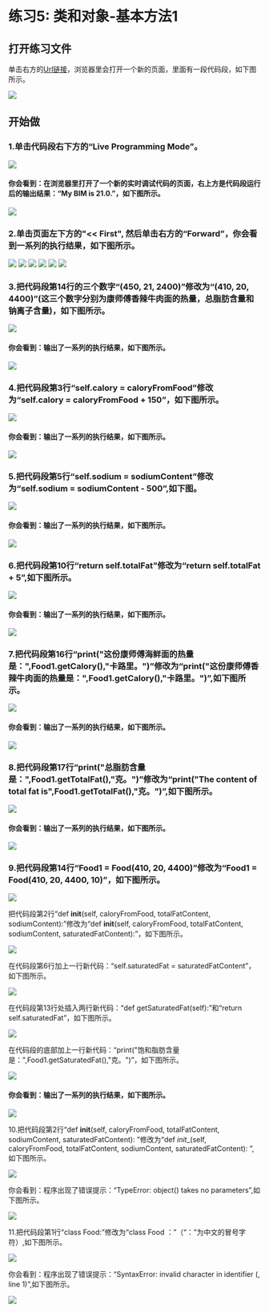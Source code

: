 # 练习5: 类和对象-基本方法1

## 打开练习文件

单击右方的[Url链接](http://pythontutor.com/visualize.html#code=class%20Food%3A%0A%20%20%20%20def%20__init__%28self,%20caloryFromFood,%20totalFatContent,%20sodiumContent%29%3A%0A%20%20%20%20%20%20%20%20self.calory%20%3D%20caloryFromFood%0A%20%20%20%20%20%20%20%20self.totalFat%20%3D%20totalFatContent%0A%20%20%20%20%20%20%20%20self.sodium%20%3D%20sodiumContent%0A%0A%20%20%20%20def%20getCalory%28self%29%3A%0A%20%20%20%20%20%20%20%20return%20self.calory%0A%20%20%20%20def%20getTotalFat%28self%29%3A%0A%20%20%20%20%20%20%20%20return%20self.totalFat%0A%20%20%20%20def%20getSodium%28self%29%3A%0A%20%20%20%20%20%20%20%20return%20self.sodium%0A%0AFood1%20%3D%20Food%28450,%2021,%202400%29%0A%0Aprint%28%22%E8%BF%99%E4%BB%BD%E5%BA%B7%E5%B8%88%E5%82%85%E6%B5%B7%E9%B2%9C%E9%9D%A2%E7%9A%84%E7%83%AD%E9%87%8F%E6%98%AF%EF%BC%9A%22,Food1.getCalory%28%29,%22%E5%8D%A1%E8%B7%AF%E9%87%8C%E3%80%82%22%29%0Aprint%28%22%E6%80%BB%E8%84%82%E8%82%AA%E5%90%AB%E9%87%8F%E6%98%AF%EF%BC%9A%22,Food1.getTotalFat%28%29,%22%E5%85%8B%E3%80%82%22%29%0Aprint%28%22%E9%92%A0%E7%A6%BB%E5%AD%90%E5%90%AB%E9%87%8F%E6%98%AF%EF%BC%9A%22,Food1.getSodium%28%29,%22%E6%AF%AB%E5%85%8B%E3%80%82%22%29&cumulative=false&heapPrimitives=nevernest&mode=edit&origin=opt-frontend.js&py=3&rawInputLstJSON=%5B%5D&textReferences=false)，浏览器里会打开一个新的页面，里面有一段代码段，如下图所示。

![](/images/章1-快速掌握编程的基础知识/类和对象-基本方法1/0.bmp)

## 开始做

### 1.单击代码段右下方的“Live Programming Mode”。

![](/images/章1-快速掌握编程的基础知识/类和对象-基本方法1/1a.bmp)

#### 你会看到：在浏览器里打开了一个新的实时调试代码的页面，右上方是代码段运行后的输出结果：“My BIM is 21.0.”，如下图所示。

![](/images/章1-快速掌握编程的基础知识/类和对象-基本方法1/1b.bmp)

### 2.单击页面左下方的"<< First", 然后单击右方的“Forward”，你会看到一系列的执行结果，如下图所示。

![](/images/章1-快速掌握编程的基础知识/类和对象-基本方法1/2b1.bmp)
![](/images/章1-快速掌握编程的基础知识/类和对象-基本方法1/2b2.bmp)
![](/images/章1-快速掌握编程的基础知识/类和对象-基本方法1/2b3.bmp)
![](/images/章1-快速掌握编程的基础知识/类和对象-基本方法1/2b4.bmp)
![](/images/章1-快速掌握编程的基础知识/类和对象-基本方法1/2b5.bmp)
![](/images/章1-快速掌握编程的基础知识/类和对象-基本方法1/2b6.bmp)

### 3.把代码段第14行的三个数字“(450, 21, 2400)”修改为“(410, 20, 4400)”(这三个数字分别为康师傅香辣牛肉面的热量，总脂肪含量和钠离子含量)，如下图所示。

![](/images/章1-快速掌握编程的基础知识/类和对象-基本方法1/3a.bmp)

#### 你会看到：输出了一系列的执行结果，如下图所示。

![](/images/章1-快速掌握编程的基础知识/类和对象-基本方法1/3b.bmp)

### 4.把代码段第3行“self.calory = caloryFromFood”修改为“self.calory = caloryFromFood + 150”，如下图所示。

![](/images/章1-快速掌握编程的基础知识/类和对象-基本方法1/4a.bmp)

#### 你会看到：输出了一系列的执行结果，如下图所示。

![](/images/章1-快速掌握编程的基础知识/类和对象-基本方法1/4b.bmp)

### 5.把代码段第5行“self.sodium = sodiumContent”修改为“self.sodium = sodiumContent - 500”,如下图。

![](/images/章1-快速掌握编程的基础知识/类和对象-基本方法1/5a.bmp)

#### 你会看到：输出了一系列的执行结果，如下图所示。

![](/images/章1-快速掌握编程的基础知识/类和对象-基本方法1/5b.bmp)

### 6.把代码段第10行“return self.totalFat”修改为“return self.totalFat + 5”,如下图所示。

![](/images/章1-快速掌握编程的基础知识/类和对象-基本方法1/6a.bmp)

#### 你会看到：输出了一系列的执行结果，如下图所示。

![](/images/章1-快速掌握编程的基础知识/类和对象-基本方法1/6b.bmp)

### 7.把代码段第16行“print("这份康师傅海鲜面的热量是：",Food1.getCalory(),"卡路里。")”修改为“print("这份康师傅香辣牛肉面的热量是：",Food1.getCalory(),"卡路里。")”,如下图所示。

![](/images/章1-快速掌握编程的基础知识/类和对象-基本方法1/7a.bmp)

#### 你会看到：输出了一系列的执行结果，如下图所示。

![](/images/章1-快速掌握编程的基础知识/类和对象-基本方法1/7b.bmp)

### 8.把代码段第17行“print("总脂肪含量是：",Food1.getTotalFat(),"克。")”修改为“print("The content of total fat is",Food1.getTotalFat(),"克。")”,如下图所示。

![](/images/章1-快速掌握编程的基础知识/类和对象-基本方法1/8a.bmp)

#### 你会看到：输出了一系列的执行结果，如下图所示。

![](/images/章1-快速掌握编程的基础知识/类和对象-基本方法1/8b.bmp)

### 9.把代码段第14行“Food1 = Food(410, 20, 4400)”修改为“Food1 = Food(410, 20, 4400, 10)”，如下图所示。

![](/images/章1-快速掌握编程的基础知识/类和对象-基本方法1/9a1.bmp)

把代码段第2行“def __init__(self, caloryFromFood, totalFatContent, sodiumContent):”修改为“def __init__(self, caloryFromFood, totalFatContent, sodiumContent, saturatedFatContent):”，如下图所示。

![](/images/章1-快速掌握编程的基础知识/类和对象-基本方法1/9a2.bmp)

在代码段第6行加上一行新代码：“self.saturatedFat = saturatedFatContent”，如下图所示。

![](/images/章1-快速掌握编程的基础知识/类和对象-基本方法1/9a3.bmp)

在代码段第13行处插入两行新代码：“def getSaturatedFat(self):”和“return self.saturatedFat”，如下图所示。

![](/images/章1-快速掌握编程的基础知识/类和对象-基本方法1/9a4.bmp)

在代码段的底部加上一行新代码：“print("饱和脂肪含量是：",Food1.getSaturatedFat(),"克。")”，如下图所示。

![](/images/章1-快速掌握编程的基础知识/类和对象-基本方法1/9a5.bmp)

#### 你会看到：输出了一系列的执行结果，如下图所示。

![](/images/章1-快速掌握编程的基础知识/类和对象-基本方法1/9b.bmp)

10.把代码段第2行“def __init__(self, caloryFromFood, totalFatContent, sodiumContent, saturatedFatContent):
”修改为“def _init__(self, caloryFromFood, totalFatContent, sodiumContent, saturatedFatContent):
”,如下图所示。

![](/images/章1-快速掌握编程的基础知识/类和对象-基本方法1/10a.bmp)

你会看到：程序出现了错误提示：“TypeError: object() takes no parameters”,如下图所示。

![](/images/章1-快速掌握编程的基础知识/类和对象-基本方法1/10b.bmp)

11.把代码段第1行“class Food:”修改为“class Food
：”（“：”为中文的冒号字符）,如下图所示。

![](/images/章1-快速掌握编程的基础知识/类和对象-基本方法1/11a.bmp)

你会看到：程序出现了错误提示：“SyntaxError: invalid character in identifier (<string>, line 1)”,如下图所示。

![](/images/章1-快速掌握编程的基础知识/类和对象-基本方法1/11b.bmp)



